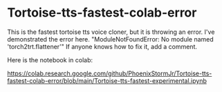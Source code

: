 # Tortoise-tts-fastest-colab-error
This is the fastest tortoise tts voice cloner, but it is throwing an error. I've demonstrated the error here. "ModuleNotFoundError: No module named 'torch2trt.flattener'" If anyone knows how to fix it, add a comment.

Here is the notebook in colab:

https://colab.research.google.com/github/PhoenixStormJr/Tortoise-tts-fastest-colab-error/blob/main/Tortoise-tts-fastest-experimental.ipynb
